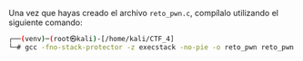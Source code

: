 Una vez que hayas creado el archivo `reto_pwn.c`, compílalo utilizando el siguiente comando:

```bash
┌──(venv)─(root㉿kali)-[/home/kali/CTF_4]
└─# gcc -fno-stack-protector -z execstack -no-pie -o reto_pwn reto_pwn.c -std=gnu99 -Wno-deprecated-declarations
```
